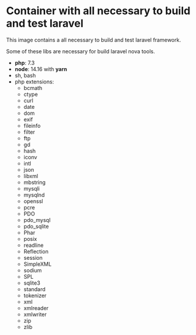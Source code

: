 # Container with all necessary to build and test laravel

This image contains a all necessary to build and test laravel framework.

Some of these libs are necessary for build laravel nova tools.

- **php**: 7.3
- **node**: 14.16 with **yarn**
- sh, bash
- php extensions:
  - bcmath
  - ctype
  - curl
  - date
  - dom
  - exif
  - fileinfo
  - filter
  - ftp
  - gd
  - hash
  - iconv
  - intl
  - json
  - libxml
  - mbstring
  - mysqli
  - mysqlnd
  - openssl
  - pcre
  - PDO
  - pdo_mysql
  - pdo_sqlite
  - Phar
  - posix
  - readline
  - Reflection
  - session
  - SimpleXML
  - sodium
  - SPL
  - sqlite3
  - standard
  - tokenizer
  - xml
  - xmlreader
  - xmlwriter
  - zip
  - zlib
